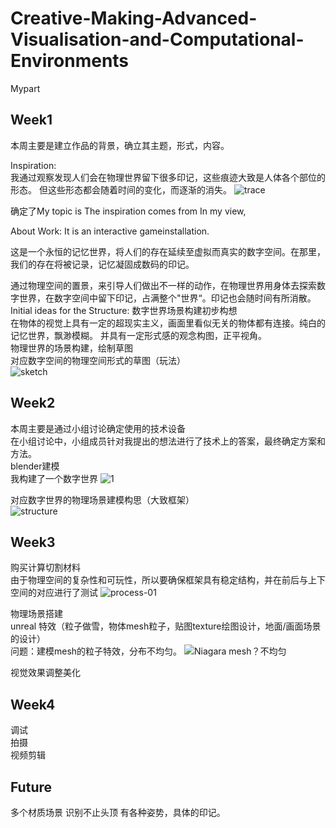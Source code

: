 # Creative-Making-Advanced-Visualisation-and-Computational-Environments
Mypart
## Week1
本周主要是建立作品的背景，确立其主题，形式，内容。  

Inspiration:  
我通过观察发现人们会在物理世界留下很多印记，这些痕迹大致是人体各个部位的形态。 但这些形态都会随着时间的变化，而逐渐的消失。
![trace](https://github.com/YirenWA/Creative-Making-Advanced-Visualisation-and-Computational-Environments/assets/119879041/c80dc11d-3893-411c-942d-ddccc92b23a0)

确定了My topic is 
The inspiration comes from 
In my view, 

About Work:
It is an interactive gameinstallation.




这是一个永恒的记忆世界，将人们的存在延续至虚拟而真实的数字空间。在那里，我们的存在将被记录，记忆凝固成数码的印记。  

通过物理空间的置景，来引导人们做出不一样的动作，在物理世界用身体去探索数字世界，在数字空间中留下印记，占满整个"世界“。印记也会随时间有所消散。  
Initial ideas for the Structure:
数字世界场景构建初步构想  
在物体的视觉上具有一定的超现实主义，画面里看似无关的物体都有连接。纯白的记忆世界，飘渺模糊。 并具有一定形式感的观念构图，正平视角。  
物理世界的场景构建，绘制草图   
对应数字空间的物理空间形式的草图（玩法）  
![sketch](https://github.com/YirenWA/Creative-Making-Advanced-Visualisation-and-Computational-Environments/assets/119879041/cf93bea0-e938-4b49-b10b-13644af1e356)


## Week2
本周主要是通过小组讨论确定使用的技术设备  
在小组讨论中，小组成员针对我提出的想法进行了技术上的答案，最终确定方案和方法。  
blender建模  
我构建了一个数字世界
![1](https://github.com/YirenWA/Creative-Making-Advanced-Visualisation-and-Computational-Environments/assets/119879041/9ab3f174-15e7-484a-8d7a-ad260e60d35e)

对应数字世界的物理场景建模构思（大致框架）  
![structure](https://github.com/YirenWA/Creative-Making-Advanced-Visualisation-and-Computational-Environments/assets/119879041/744fef88-2d98-4f94-a036-de2fdc246bd3)



## Week3
购买计算切割材料  
由于物理空间的复杂性和可玩性，所以要确保框架具有稳定结构，并在前后与上下空间的对应进行了测试
![process-01](https://github.com/YirenWA/Creative-Making-Advanced-Visualisation-and-Computational-Environments/assets/119879041/028f0b38-cee0-4e04-88d5-63d23ca4274e)

物理场景搭建  
unreal 特效（粒子做雪，物体mesh粒子，贴图texture绘图设计，地面/画面场景的设计）  
问题：建模mesh的粒子特效，分布不均匀。 
![Niagara mesh？不均匀](https://github.com/YirenWA/Creative-Making-Advanced-Visualisation-and-Computational-Environments/assets/119879041/8cc0b26e-cca7-4f08-bdf3-4d5d3321b207)

视觉效果调整美化

## Week4
调试  
拍摄  
视频剪辑

## Future
多个材质场景
识别不止头顶
有各种姿势，具体的印记。
